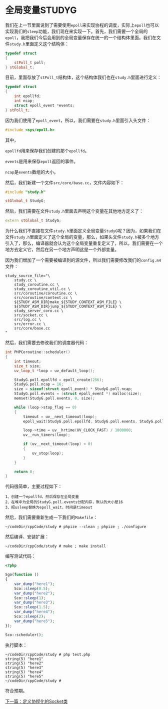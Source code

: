# 全局变量STUDYG

我们在上一节里面说到了需要使用`epoll`来实现协程的调度，实际上`epoll`也可以实现我们的`sleep`功能，我们现在来实现一下。首先，我们需要一个全局的`epoll`，我把我们今后会用到的全局变量保存在统一的一个结构体里面。我们在文件`study.h`里面定义这个结构体：

```cpp
typedef struct
{
    stPoll_t poll;
} stGlobal_t;
```

目前，里面存放了`stPoll_t`结构体，这个结构体我们也在`study.h`里面进行定义：

```cpp
typedef struct
{
    int epollfd;
    int ncap;
    struct epoll_event *events;
} stPoll_t;
```

因为我们使用了`epoll_event`，所以，我们需要在`study.h`里面引入头文件：

```cpp
#include <sys/epoll.h>
```

其中，

`epollfd`用来保存我们创建的那个`epollfd`。

`events`是用来保存`epoll`返回的事件。

`ncap`是`events`数组的大小。

然后，我们新建一个文件`src/core/base.cc`，文件内容如下：

```cpp
#include "study.h"

stGlobal_t StudyG;
```

然后，我们需要在文件`study.h`里面去声明这个变量在其他地方定义了：

```cpp
extern stGlobal_t StudyG;
```

为什么我们不直接在文件`study.h`里面定义全局变量`StudyG`呢？因为，如果我们在文件`study.h`里面定义了这个全局的变量，那么，如果头文件`study.h`被多个地方引入了，那么，编译器就会认为这个全局变量重复定义了，所以，我们需要在一个地方去定义它，然后在另一个地方声明这是一个外部变量。

因为我们增加了一个需要被编译到的源文件，所以我们需要修改我们的`config.m4`文件：

```shell
study_source_file="\
    study.cc \
    study_coroutine.cc \
    study_coroutine_util.cc \
    src/coroutine/coroutine.cc \
    src/coroutine/context.cc \
    ${STUDY_ASM_DIR}make_${STUDY_CONTEXT_ASM_FILE} \
    ${STUDY_ASM_DIR}jump_${STUDY_CONTEXT_ASM_FILE} \
    study_server_coro.cc \
    src/socket.cc \
    src/log.cc \
    src/error.cc \
    src/core/base.cc
"
```

然后，我们需要去修改我们的调度器代码：

```cpp
int PHPCoroutine::scheduler()
{
    int timeout;
    size_t size;
    uv_loop_t *loop = uv_default_loop();

    StudyG.poll.epollfd = epoll_create(256);
    StudyG.poll.ncap = 16;
    size = sizeof(struct epoll_event) * StudyG.poll.ncap;
    StudyG.poll.events = (struct epoll_event *) malloc(size);
    memset(StudyG.poll.events, 0, size);

    while (loop->stop_flag == 0)
    {
        timeout = uv__next_timeout(loop);
        epoll_wait(StudyG.poll.epollfd, StudyG.poll.events, StudyG.poll.ncap, timeout);

        loop->time = uv__hrtime(UV_CLOCK_FAST) / 1000000;
        uv__run_timers(loop);

        if (uv__next_timeout(loop) < 0)
        {
            uv_stop(loop);
        }
    }

    return 0;
}
```

代码很简单，主要过程如下：

```
1、创建一个epollfd，然后保存在全局变量
2、在堆中为全局的StudyG.poll.events分配内存，默认的大小是16
3、把usleep替换为epoll_wait，时间是timeout
```

然后，我们需要重新生成一下我们的`Makefile`：

```shell
~/codeDir/cppCode/study # phpize --clean ; phpize ; ./configure
```

然后编译、安装扩展：

```shell
~/codeDir/cppCode/study # make ; make install
```

编写测试代码：

```php
<?php

Sgo(function ()
{
    var_dump("here1");
    Sco::sleep(0.5);
    var_dump("here2");
    Sco::sleep(1);
    var_dump("here3");
    Sco::sleep(1.5);
    var_dump("here4");
    Sco::sleep(2);
    var_dump("here5");
});

Sco::scheduler();
```

执行脚本：

```shell
~/codeDir/cppCode/study # php test.php 
string(5) "here1"
string(5) "here2"
string(5) "here3"
string(5) "here4"
string(5) "here5"
~/codeDir/cppCode/study # 
```

符合预期。

[下一篇：定义协程化的Socket类](./《PHP扩展开发》-协程-定义协程化的Socket类.md)